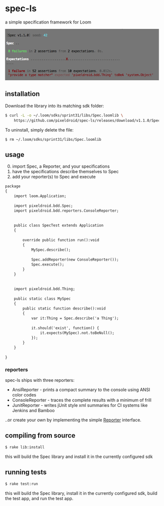 spec-ls
=======

a simple specification framework for Loom

![spec-ls screenshot](terminal.png)


## installation

Download the library into its matching sdk folder:

```bash
$ curl -L -o ~/.loom/sdks/sprint31/libs/Spec.loomlib \
    https://github.com/pixeldroid/spec-ls/releases/download/v1.1.0/Spec-sprint31.loomlib
```

To uninstall, simply delete the file:

```bash
$ rm ~/.loom/sdks/sprint31/libs/Spec.loomlib
```


## usage

0. import Spec, a Reporter, and your specifications
0. have the specifications describe themselves to Spec
0. add your reporter(s) to Spec and execute

```as3
package
{
	import loom.Application;

	import pixeldroid.bdd.Spec;
	import pixeldroid.bdd.reporters.ConsoleReporter;


	public class SpecTest extends Application
	{

		override public function run():void
		{
			MySpec.describe();

			Spec.addReporter(new ConsoleReporter());
			Spec.execute();
		}
	}


	import pixeldroid.bdd.Thing;

	public static class MySpec
	{
		public static function describe():void
		{
			var it:Thing = Spec.describe('a Thing');

			it.should('exist', function() {
				it.expects(MySpec).not.toBeNull();
			});
		}
	}

}
```

### reporters

spec-ls ships with three reporters:

* AnsiReporter - prints a compact summary to the console using ANSI color codes
* ConsoleReporter - traces the complete results with a minimum of frill
* JunitReporter - writes jUnit style xml summaries for CI systems like Jenkins and Bamboo

..or create your own by implementing the simple [Reporter][Reporter.ls] interface.


## compiling from source

```bash
$ rake lib:install
```

this will build the Spec library and install it in the currently configured sdk


## running tests

```bash
$ rake test:run
```

this will build the Spec library, install it in the currently configured sdk, build the test app, and run the test app.


[Reporter.ls]: https://github.com/pixeldroid/spec-ls/blob/master/lib/src/pixeldroid/bdd/Reporter.ls "Reporter.ls"
